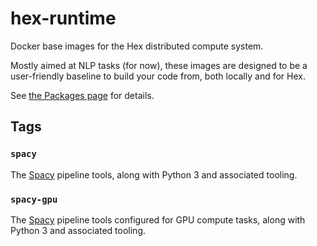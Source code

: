 # hex-runtime
Docker base images for the Hex distributed compute system.

Mostly aimed at NLP tasks (for now), these images are designed to be a user-friendly baseline to build your code from, both locally and for Hex. 

See [the Packages page](https://github.com/UCREL/hex-runtime/pkgs/container/hex-runtime) for details.

## Tags

### `spacy`
The [Spacy](https://spacy.io/) pipeline tools, along with Python 3 and associated tooling.

### `spacy-gpu`
The [Spacy](https://spacy.io/) pipeline tools configured for GPU compute tasks, along with Python 3 and associated tooling.
